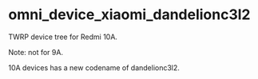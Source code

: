 # omni_device_xiaomi_dandelionc3l2

 TWRP device tree for Redmi 10A.
 
 Note: not for 9A.
 
 10A devices has a new codename of dandelionc3l2.

